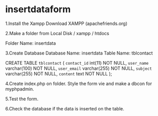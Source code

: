 # insertdataform

1.Install the Xampp Download XAMPP (apachefriends.org)

2.Make a folder from Local Disk / xampp / htdocs

Folder Name: insertdata

3.Create Database
Database Name: insertdata
Table Name: tblcontact

CREATE TABLE `tblcontact` (
`contact_id` int(11) NOT NULL, 
`user_name` varchar(100) NOT NULL,
`user_email` varchar(255) NOT NULL,
`subject` varchar(255) NOT NULL,
`content` text NOT NULL
);

4.Create index.php on folder. Style the form vie and make a dbcon for myphpadmin.

5.Test the form.

6.Check the database if the data is inserted on the table.

